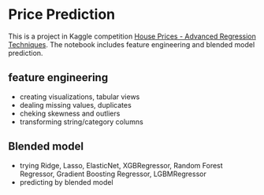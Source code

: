 # Price Prediction
This is a project in Kaggle competition [House Prices - Advanced Regression Techniques](https://www.kaggle.com/competitions/house-prices-advanced-regression-techniques). The notebook includes feature engineering and blended model prediction.
## feature engineering
- creating visualizations, tabular views
- dealing missing values, duplicates
- cheking skewness and outliers
- transforming string/category columns
## Blended model
- trying Ridge, Lasso, ElasticNet, XGBRegressor, Random Forest Regressor, Gradient Boosting Regressor, LGBMRegressor
- predicting by blended model
